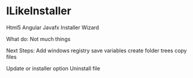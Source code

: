 # ILikeInstaller
Html5 Angular Javafx Installer Wizard

What do:
Not much things

Next Steps:
Add windows registry
save variables 
create folder trees
copy files


Update or installer option
Uninstall file

